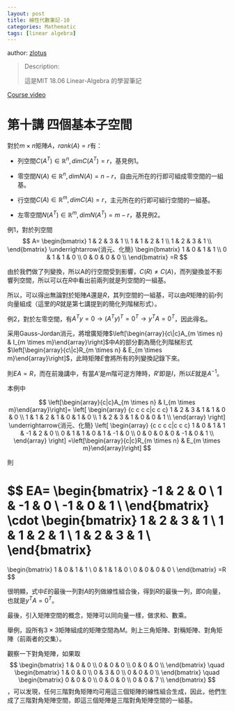 ```yaml
---
layout: post
title: 線性代數筆記-10
categories: Mathematic
tags: [linear algebra]
---
```


author: [zlotus](https://github.com/zlotus/notes-linear-algebra)

> Description:
>
> 這是MIT 18.06 Linear-Algebra 的學習筆記	

[Course video](https://www.youtube.com/watch?v=QVKj3LADCnA&list=PLE7DDD91010BC51F8&index=11&ab_channel=MITOpenCourseWare)

<!-- more -->

# 第十講 四個基本子空間

對於$m \times n$矩陣$A$，$rank(A)=r$有：

* 列空間$C(A^T) \in \mathbb{R}^n, dim C(A^T)=r$，基見例1。

* 零空間$N(A) \in \mathbb{R}^n, dim N(A)=n-r$，自由元所在的行即可組成零空間的一組基。

* 行空間$C(A) \in \mathbb{R}^m, dim C(A)=r$，主元所在的行即可組行空間的一組基。

* 左零空間$N(A^T) \in \mathbb{R}^m, dim N(A^T)=m-r$，基見例2。

例1，對於列空間
$$
A=
\begin{bmatrix}
1 & 2 & 3 & 1 \\
1 & 1 & 2 & 1 \\
1 & 2 & 3 & 1 \\
\end{bmatrix}
\underrightarrow{消元、化簡}
\begin{bmatrix}
1 & 0 & 1 & 1 \\
0 & 1 & 1 & 0 \\
0 & 0 & 0 & 0 \\
\end{bmatrix}
=R
$$

由於我們做了列變換，所以A的行空間受到影響，$C(R) \neq C(A)$，而列變換並不影響列空間，所以可以在$R$中看出前兩列就是列空間的一組基。

所以，可以得出無論對於矩陣$A$還是$R$，其列空間的一組基，可以由$R$矩陣的前$r$列向量組成（這里的$R$就是第七講提到的簡化列階梯形式）。

例2，對於左零空間，有$A^Ty=0 \rightarrow (A^Ty)^T=0^T\rightarrow y^TA=0^T$，因此得名。

采用Gauss-Jordan消元，將增廣矩陣$\left[\begin{array}{c\|c}A_{m \times n} & I_{m \times m}\end{array}\right]$中$A$的部分劃為簡化列階梯形式$\left[\begin{array}{c\|c}R_{m \times n} & E_{m \times m}\end{array}\right]$，此時矩陣$E$會將所有的列變換記錄下來。

則$EA=R$，而在前幾講中，有當$A'$是$m$階可逆方陣時，$R'$即是$I$，所以$E$就是$A^{-1}$。

本例中

$$
\left[\begin{array}{c|c}A_{m \times n} & I_{m \times m}\end{array}\right]=
\left[
\begin{array}
{c c c c|c c c}
1 & 2 & 3 & 1 & 1 & 0 & 0 \\
1 & 1 & 2 & 1 & 0 & 1 & 0 \\
1 & 2 & 3 & 1 & 0 & 0 & 1 \\
\end{array}
\right]
\underrightarrow{消元、化簡}
\left[
\begin{array}
{c c c c|c c c}
1 & 0 & 1 & 1 & -1 & 2 & 0 \\
0 & 1 & 1 & 0 & 1 & -1 & 0 \\
0 & 0 & 0 & 0 & -1 & 0 & 1 \\
\end{array}
\right]
=\left[\begin{array}{c|c}R_{m \times n} & E_{m \times m}\end{array}\right]
$$

則

$$
EA=
\begin{bmatrix}
-1 & 2  & 0 \\
1  & -1 & 0 \\
-1 & 0  & 1 \\
\end{bmatrix}
\cdot
\begin{bmatrix}
1 & 2 & 3 & 1 \\
1 & 1 & 2 & 1 \\
1 & 2 & 3 & 1 \\
\end{bmatrix}
=
\begin{bmatrix}
1 & 0 & 1 & 1 \\
0 & 1 & 1 & 0 \\
0 & 0 & 0 & 0 \\
\end{bmatrix}
=R
$$


很明顯，式中$E$的最後一列對$A$的列做線性組合後，得到$R$的最後一列，即$0$向量，也就是$y^TA=0^T$。

最後，引入矩陣空間的概念，矩陣可以同向量一樣，做求和、數乘。

舉例，設所有$3 \times 3$矩陣組成的矩陣空間為$M$。則上三角矩陣、對稱矩陣、對角矩陣（前兩者的交集）。

觀察一下對角矩陣，如果取
$$
\begin{bmatrix}
1 & 0 & 0 \\
0 & 0 & 0 \\
0 & 0 & 0 \\
\end{bmatrix} \quad
\begin{bmatrix}
1 & 0 & 0 \\
0 & 3 & 0 \\
0 & 0 & 0 \\
\end{bmatrix} \quad
\begin{bmatrix}
0 & 0 & 0 \\
0 & 0 & 0 \\
0 & 0 & 7 \\
\end{bmatrix}
$$
，可以发現，任何三階對角矩陣均可用這三個矩陣的線性組合生成，因此，他們生成了三階對角矩陣空間，即這三個矩陣是三階對角矩陣空間的一組基。
